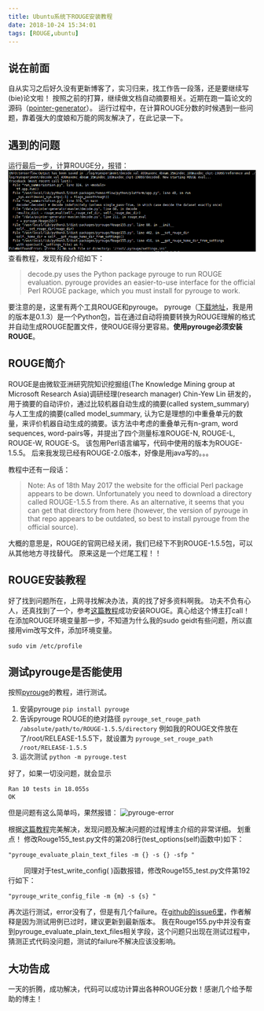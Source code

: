```yaml
---
title: Ubuntu系统下ROUGE安装教程
date: 2018-10-24 15:34:01
tags: [ROUGE,ubuntu]
---
```

## 说在前面
自从实习之后好久没有更新博客了，实习归来，找工作告一段落，还是要继续写(bie)论文啦！ 
按照之前的打算，继续做文档自动摘要相关。近期在跑一篇论文的源码（[pointer-generator](https://github.com/abisee/pointer-generator)）。 
运行过程中，在计算ROUGE分数的时候遇到一些问题，靠着强大的度娘和万能的网友解决了，在此记录一下。

## 遇到的问题
运行最后一步，计算ROUGE分，报错：
![error](ROUGE-install-tutorial/rouge-error.png)
查看教程，发现有段介绍如下：

> decode.py uses the Python package pyrouge to run ROUGE evaluation. pyrouge provides an easier-to-use interface for the official Perl ROUGE package, which you must install for pyrouge to work. 

要注意的是，这里有两个工具ROUGE和pyrouge。 
pyrouge（[下载地址](https://pypi.org/project/pyrouge/)，我是用的版本是0.1.3）是一个Python包，旨在通过自动将摘要转换为ROUGE理解的格式并自动生成ROUGE配置文件，使ROUGE得分更容易。**使用pyrouge必须安装ROUGE**。 

## ROUGE简介
ROUGE是由微软亚洲研究院知识挖掘组(The Knowledge Mining group at Microsoft Research Asia)调研经理(research manager) Chin-Yew Lin 研发的，用于摘要的自动评价，通过比较机器自动生成的摘要(called system_summary)与人工生成的摘要(called model_summary, 认为它是理想的)中重叠单元的数量，来评价机器自动生成的摘要。该方法中考虑的重叠单元有n-gram, word sequences, word-pairs等，并提出了四个测量标准ROUGE-N, ROUGE-L, ROUGE-W, ROUGE-S。
该包用Perl语言编写，代码中使用的版本为ROUGE-1.5.5。
后来我发现已经有ROUGE-2.0版本，好像是用java写的。。。 

教程中还有一段话：

> Note: As of 18th May 2017 the website for the official Perl package appears to be down. Unfortunately you need to download a directory called ROUGE-1.5.5 from there. As an alternative, it seems that you can get that directory from here (however, the version of pyrouge in that repo appears to be outdated, so best to install pyrouge from the official source).

大概的意思是，ROUGE的官网已经关闭，我们已经下不到ROUGE-1.5.5包，可以从其他地方寻找替代。
原来这是一个烂尾工程！！

## ROUGE安装教程
好了找到问题所在，上网寻找解决办法，真的找了好多资料啊我。 
功夫不负有心人，还真找到了一个，参考[这篇教程](https://blog.csdn.net/Hay54/article/details/78744912)成功安装ROUGE。真心给这个博主打call！ 
在添加ROUGE环境变量那一步，不知道为什么我的sudo geidt有些问题，所以直接用vim改写文件，添加环境变量。

	sudo vim /etc/profile

## 测试pyrouge是否能使用
按照[pyrouge](https://pypi.org/project/pyrouge/)的教程，进行测试。 
1. 安装pyrouge ```pip install pyrouge```
2. 告诉pyrouge ROUGE的绝对路径 ```pyrouge_set_rouge_path /absolute/path/to/ROUGE-1.5.5/directory``` 
例如我的ROUGE文件放在了/root/RELEASE-1.5.5下，就设置为
```pyrouge_set_rouge_path /root/RELEASE-1.5.5```
3. 运次测试 ```python -m pyrouge.test``` 

好了，如果一切没问题，就会显示
```
Ran 10 tests in 18.055s
OK
```
但是问题有这么简单吗，果然报错：
![pyrouge-error](ROUGE-install-tutorial/pyrouge-error.png)

根据[这篇教程](https://blog.csdn.net/MerryCao/article/details/49174283)完美解决，发现问题及解决问题的过程博主介绍的非常详细。 
划重点！ 
修改Rouge155_test.py文件的第208行(test_options(self)函数中)如下：

    "pyrouge_evaluate_plain_text_files -m {} -s {} -sfp "
   同理对于test_write_config( )函数报错，修改Rouge155_test.py文件第192行如下：

    "pyrouge_write_config_file -m {m} -s {s} "

再次运行测试，error没有了，但是有几个failure。在[github的issue6里](https://github.com/bheinzerling/pyrouge/issues/6)，作者解释是因为测试用例已过时，建议更新到最新版本。 
我在Rouge155.py中并没有查到pyrouge_evaluate_plain_text_files相关字段，这个问题只出现在测试过程中，猜测正式代码没问题，测试的failure不解决应该没影响。

## 大功告成
一天的折腾，成功解决，代码可以成功计算出各种ROUGE分数！感谢几个给予帮助的博主！